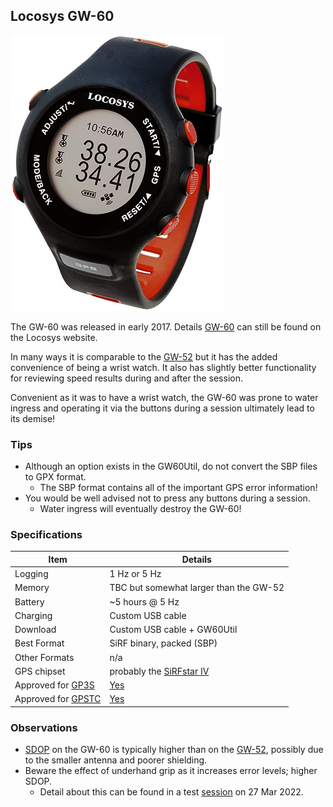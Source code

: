 ## Locosys GW-60

![apex-pro](img/gw-60.jpg)



The GW-60 was released in early 2017. Details [GW-60](https://www.locosystech.com/en/product/GPS-Doppler-Watch-GW-60/gps-watch-gw-60.html) can still be found on the Locosys website.

In many ways it is comparable to the [GW-52](../gw-52/README.md) but it has the added convenience of being a wrist watch. It also has slightly better functionality for reviewing speed results during and after the session.

Convenient as it was to have a wrist watch, the GW-60 was prone to water ingress and operating it via the buttons during a session ultimately lead to its demise!



### Tips

- Although an option exists in the GW60Util, do not convert the SBP files to GPX format.
  - The SBP format contains all of the important GPS error information!
- You would be well advised not to press any buttons during a session.
  - Water ingress will eventually destroy the GW-60!



### Specifications

| Item                                                       | Details                                                      |
| ---------------------------------------------------------- | ------------------------------------------------------------ |
| Logging                                                    | 1 Hz or 5 Hz                                                 |
| Memory                                                     | TBC but somewhat larger than the GW-52                       |
| Battery                                                    | ~5 hours @ 5 Hz                                              |
| Charging                                                   | Custom USB cable                                             |
| Download                                                   | Custom USB cable + GW60Util                                  |
| Best Format                                                | SiRF binary, packed (SBP)                                    |
| Other Formats                                              | n/a                                                          |
| GPS chipset                                                | probably the [SiRFstar IV](https://www.qualcomm.com/products/application/automotive/positioning-solutions/sirfstar-iv-4e) |
| Approved for [GP3S](https://www.gps-speedsurfing.com/)     | [Yes](https://www.gps-speedsurfing.com/default.aspx?mnu=item&item=gw60) |
| Approved for [GPSTC](https://www.gpsteamchallenge.com.au/) | [Yes](https://www.gpsteamchallenge.com.au/pages/rules)       |



### Observations

- [SDOP](https://nujournal.net/estimating-accuracy-of-gps-doppler-speed-measurement-using-speed-dilution-of-precision-sdop-parameter/) on the GW-60 is typically higher than on the [GW-52](../gw-52/README.md), possibly due to the smaller antenna and poorer shielding.
- Beware the effect of underhand grip as it increases error levels; higher SDOP.
  - Detail about this can be found in a test [session](../../../sessions/20220327/README.md) on 27 Mar 2022.
